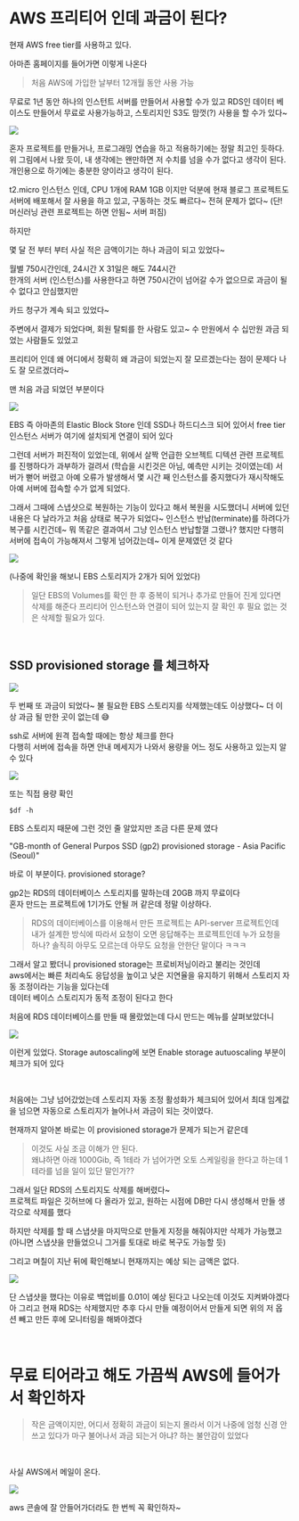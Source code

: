 # AWS 프리티어 인데 과금이 된다?
현재 AWS free tier를 사용하고 있다. 

아마존 홈페이지를 들어가면 이렇게 나온다
>처음 AWS에 가입한 날부터 12개월 동안 사용 가능 

무료로 1년 동안 하나의 인스턴트 서버를 만들어서 사용할 수가 있고
RDS인 데이터 베이스도 만들어서 무료로 사용가능하고, 스토리지인 S3도 맘껏(?) 사용을 할 수가 있다~

<img src=0>
<br>

혼자 프로젝트를 만들거나, 프로그래밍 연습을 하고 적용하기에는 정말 최고인 듯하다.
위 그림에서 나왔 듯이, 내 생각에는 왠만하면 저 수치를 넘을 수가 없다고 생각이 된다. 
개인용으로 하기에는 충분한 양이라고 생각이 된다.

t2.micro 인스턴스 인데, CPU 1개에 RAM 1GB 이지만
덕분에 현재 블로그 프로젝트도 서버에 배포해서 잘 사용을 하고 있고, 구동하는 것도 빠르다~
전혀 문제가 없다~ (단! 머신러닝 관련 프로젝트는 하면 안됨~ 서버 퍼짐)

하지만

몇 달 전 부터 부터 사실 적은 금액이기는 하나 과금이 되고 있었다~ 

월별 750시간인데, 24시간 X 31일은 해도 744시간   
한개의 서버 (인스턴스)를 사용한다고 하면 750시간이 넘어갈 수가 없으므로 과금이 될 수 없다고 안심했지만

카드 청구가 계속 되고 있었다~

주변에서 결제가 되었다며, 회원 탈퇴를 한 사람도 있고~ 수 만원에서 수 십만원 과금 되었는 사람들도 있었고

프리티어 인데 왜 어디에서 정확히 왜 과금이 되었는지 잘 모르겠는다는 점이 문제다
나도 잘 모르겠더라~ 

맨 처음 과금 되었던 부분이다

<img src=1>
<br>

EBS 즉 아마존의 Elastic Block Store 인데 SSD나 하드디스크 되어 있어서 
free tier 인스턴스 서버가 여기에 설치되게 연결이 되어 있다

그런데 서버가 퍼진적이 있었는데, 위에서 살짝 언급한 오브젝트 디텍션 관련 프로젝트를 진행하다가 
과부하가 걸려서 (학습을 시킨것은 아님, 예측만 시키는 것이였는데) 서버가 뻗어 버렸고
아예 오류가 발생해서 몇 시간 째 인스턴스를 중지했다가 재시작해도 아예 서버에 접속할 수가 없게 되었다.

그래서 그때에 스냅샷으로 복원하는 기능이 있다고 해서 복원을 시도했더니 
서버에 있던 내용은 다 날라가고 처음 상태로 복구가 되었다~ 인스턴스 반납(terminate)를 하려다가
복구를 시킨건데~ 뭐 똑같은 결과여서 그냥 인스턴스 반납할껄 그랬나? 했지만
다행히 서버에 접속이 가능해져서 그렇게 넘어갔는데~ 이게 문제였던 것 같다

<img src=2>

(나중에 확인을 해보니 EBS 스토리지가 2개가 되어 있었다)

> 일단 EBS의 Volumes를 확인 한 후 중복이 되거나 추가로 만들어 진게 있다면 삭제를 해준다
프리티어 인스턴스와 연결이 되어 있는지 잘 확인 후 필요 없는 것은 삭제할 필요가 있다.

<br>

## SSD provisioned storage 를 체크하자
<img src=3>
<br>

두 번째 또 과금이 되었다~
불 필요한 EBS 스토리지를 삭제했는데도 이상했다~ 더 이상 과금 될 만한 곳이 없는데 😅  

ssh로 서버에 원격 접속할 때에는 항상 체크를 한다  
다행히 서버에 접속을 하면 안내 메세지가 나와서 용량을 어느 정도 사용하고 있는지 알 수 있다

<img src=4>
<br>

또는 직접 용량 확인
```
$df -h
```

EBS 스토리지 때문에 그런 것인 줄 알았지만 조금 다른 문제 였다

"GB-month of General Purpos SSD (gp2) provisioned storage - Asia Pacific (Seoul)"

바로 이 부분이다. provisioned storage? 

gp2는 RDS의 데이터베이스 스토리지를 말하는데 20GB 까지 무료이다  
혼자 만드는 프로젝트에 1기가도 안될 꺼 같은데 정말 이상하다. 

> RDS의 데이터베이스를 이용해서 만든 프로젝트는 API-server 프로젝트인데  
내가 설계한 방식에 따라서 요청이 오면 응답해주는 프로젝트인데 
누가 요청을 하나? 솔직히 아무도 모르는데 아무도 요청을 안한단 말이다 ㅋㅋㅋ

그래서 알고 봤더니 provisioned storage는 프로비저닝이라고 불리는 것인데  
aws에서는 빠른 처리속도 응답성을 높이고 낮은 지연율을 유지하기 위해서 스토리지 자동 조정이라는 기능을 있다는데  
데이터 베이스 스토리지가 동적 조정이 된다고 한다

처음에 RDS 데이터베이스를 만들 때 몰랐었는데 다시 만드는 메뉴를 살펴보았더니

<img src=5>

이런게 있었다. Storage autoscaling에 보면 Enable storage autuoscaling 부분이 체크가 되어 있다

<br>

처음에는 그냥 넘어갔었는데 스토리지 자동 조정 활성화가 체크되어 있어서 최대 임계값을 넘으면 자동으로 스토리지가 늘어나서 
과금이 되는 것이였다. 

현재까지 알아본 바로는 이 provisioned storage가 문제가 되는거 같은데

>이것도 사실 조금 이해가 안 된다.  
왜냐하면 아래 1000Gib, 즉 1테라 가 넘어가면 오토 스케일링을 한다고 하는데 1테라를 넘을 일이 있단 말인가??


그래서 일단 RDS의 스토리지도 삭제를 해버렸다~  
프로젝트 파일은 깃허브에 다 올라가 있고, 원하는 시점에 DB만 다시 생성해서 만들 생각으로 삭제를 했다

하지만 삭제를 할 때 스냅샷을 마지막으로 만들게 지정을 해줘야지만 삭제가 가능했고  
(아니면 스냅샷을 만들었으니 그거를 토대로 바로 복구도 가능할 듯)  

그리고 며칠이 지난 뒤에 확인해보니
현재까지는 예상 되는 금액은 없다. 

<img src=6>
<br>

단 스냅샷을 했다는 이유로 백업비를 0.01이 예상 된다고 나오는데 이것도 지켜봐야겠다  
아 그리고 현재 RDS는 삭제했지만 추후 다시 만들 예정이어서 만들게 되면 위의 저 옵션 빼고 만든 후에 모니터링을 해봐야겠다  

<br>

# 무료 티어라고 해도 가끔씩 AWS에 들어가서 확인하자

> 작은 금액이지만, 어디서 정확히 과금이 되는지 몰라서 이거 나중에 엄청 신경 안쓰고 있다가
마구 불어나서 과금 되는거 아냐? 하는 불안감이 있었다

<br>

사실 AWS에서 메일이 온다. 

<img src=7>
<br>

aws 콘솔에 잘 안들어가더라도 한 번씩 꼭 확인하자~  
